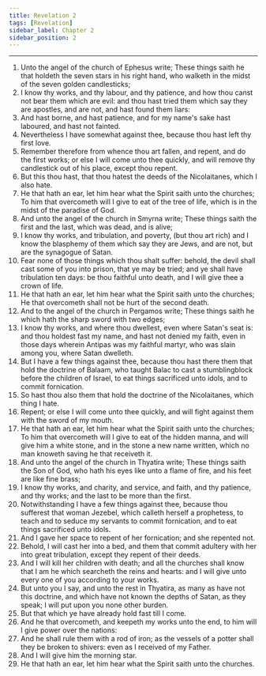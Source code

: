```yaml
---
title: Revelation 2
tags: [Revelation]
sidebar_label: Chapter 2
sidebar_position: 2
---
```


---
1. Unto the angel of the church of Ephesus write; These things saith he that holdeth the seven stars in his right hand, who walketh in the midst of the seven golden candlesticks;
2. I know thy works, and thy labour, and thy patience, and how thou canst not bear them which are evil: and thou hast tried them which say they are apostles, and are not, and hast found them liars:
3. And hast borne, and hast patience, and for my name's sake hast laboured, and hast not fainted.
4. Nevertheless I have somewhat against thee, because thou hast left thy first love.
5. Remember therefore from whence thou art fallen, and repent, and do the first works; or else I will come unto thee quickly, and will remove thy candlestick out of his place, except thou repent.
6. But this thou hast, that thou hatest the deeds of the Nicolaitanes, which I also hate.
7. He that hath an ear, let him hear what the Spirit saith unto the churches; To him that overcometh will I give to eat of the tree of life, which is in the midst of the paradise of God.
8. And unto the angel of the church in Smyrna write; These things saith the first and the last, which was dead, and is alive;
9. I know thy works, and tribulation, and poverty, (but thou art rich) and I know the blasphemy of them which say they are Jews, and are not, but are the synagogue of Satan.
10. Fear none of those things which thou shalt suffer: behold, the devil shall cast some of you into prison, that ye may be tried; and ye shall have tribulation ten days: be thou faithful unto death, and I will give thee a crown of life.
11. He that hath an ear, let him hear what the Spirit saith unto the churches; He that overcometh shall not be hurt of the second death.
12. And to the angel of the church in Pergamos write; These things saith he which hath the sharp sword with two edges;
13. I know thy works, and where thou dwellest, even where Satan's seat is: and thou holdest fast my name, and hast not denied my faith, even in those days wherein Antipas was my faithful martyr, who was slain among you, where Satan dwelleth.
14. But I have a few things against thee, because thou hast there them that hold the doctrine of Balaam, who taught Balac to cast a stumblingblock before the children of Israel, to eat things sacrificed unto idols, and to commit fornication.
15. So hast thou also them that hold the doctrine of the Nicolaitanes, which thing I hate.
16. Repent; or else I will come unto thee quickly, and will fight against them with the sword of my mouth.
17. He that hath an ear, let him hear what the Spirit saith unto the churches; To him that overcometh will I give to eat of the hidden manna, and will give him a white stone, and in the stone a new name written, which no man knoweth saving he that receiveth it.
18. And unto the angel of the church in Thyatira write; These things saith the Son of God, who hath his eyes like unto a flame of fire, and his feet are like fine brass;
19. I know thy works, and charity, and service, and faith, and thy patience, and thy works; and the last to be more than the first.
20. Notwithstanding I have a few things against thee, because thou sufferest that woman Jezebel, which calleth herself a prophetess, to teach and to seduce my servants to commit fornication, and to eat things sacrificed unto idols.
21. And I gave her space to repent of her fornication; and she repented not.
22. Behold, I will cast her into a bed, and them that commit adultery with her into great tribulation, except they repent of their deeds.
23. And I will kill her children with death; and all the churches shall know that I am he which searcheth the reins and hearts: and I will give unto every one of you according to your works.
24. But unto you I say, and unto the rest in Thyatira, as many as have not this doctrine, and which have not known the depths of Satan, as they speak; I will put upon you none other burden.
25. But that which ye have already hold fast till I come.
26. And he that overcometh, and keepeth my works unto the end, to him will I give power over the nations:
27. And he shall rule them with a rod of iron; as the vessels of a potter shall they be broken to shivers: even as I received of my Father.
28. And I will give him the morning star.
29. He that hath an ear, let him hear what the Spirit saith unto the churches.